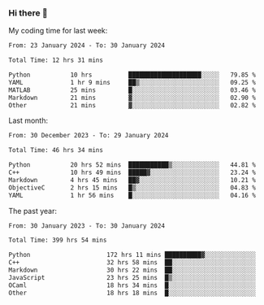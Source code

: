 ### Hi there 👋

My coding time for last week:

<!--START_SECTION:week-->

```txt
From: 23 January 2024 - To: 30 January 2024

Total Time: 12 hrs 31 mins

Python           10 hrs          ████████████████████░░░░░   79.85 %
YAML             1 hr 9 mins     ██▒░░░░░░░░░░░░░░░░░░░░░░   09.25 %
MATLAB           25 mins         █░░░░░░░░░░░░░░░░░░░░░░░░   03.46 %
Markdown         21 mins         ▓░░░░░░░░░░░░░░░░░░░░░░░░   02.90 %
Other            21 mins         ▓░░░░░░░░░░░░░░░░░░░░░░░░   02.82 %
```

<!--END_SECTION:week-->

Last month:

<!--START_SECTION:month-->

```txt
From: 30 December 2023 - To: 29 January 2024

Total Time: 46 hrs 34 mins

Python           20 hrs 52 mins  ███████████▒░░░░░░░░░░░░░   44.81 %
C++              10 hrs 49 mins  █████▓░░░░░░░░░░░░░░░░░░░   23.24 %
Markdown         4 hrs 45 mins   ██▓░░░░░░░░░░░░░░░░░░░░░░   10.21 %
ObjectiveC       2 hrs 15 mins   █▒░░░░░░░░░░░░░░░░░░░░░░░   04.83 %
YAML             1 hr 56 mins    █░░░░░░░░░░░░░░░░░░░░░░░░   04.16 %
```

<!--END_SECTION:month-->

The past year:

<!--START_SECTION:year-->

```txt
From: 30 January 2023 - To: 30 January 2024

Total Time: 399 hrs 54 mins

Python                     172 hrs 11 mins ██████████▓░░░░░░░░░░░░░░   43.06 %
C++                        32 hrs 58 mins  ██░░░░░░░░░░░░░░░░░░░░░░░   08.25 %
Markdown                   30 hrs 22 mins  ██░░░░░░░░░░░░░░░░░░░░░░░   07.60 %
JavaScript                 23 hrs 25 mins  █▒░░░░░░░░░░░░░░░░░░░░░░░   05.86 %
OCaml                      18 hrs 34 mins  █░░░░░░░░░░░░░░░░░░░░░░░░   04.64 %
Other                      18 hrs 18 mins  █░░░░░░░░░░░░░░░░░░░░░░░░   04.58 %
```

<!--END_SECTION:year-->
